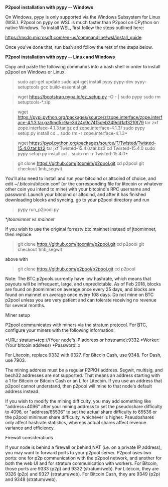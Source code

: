 **P2pool installation with pypy -- Windows**

On Windows, pypy is only supported via the Windows Subsystem for Linux (WSL). P2pool on pypy on WSL is much faster than P2pool on
CPython on native Windows. To install WSL, first follow the steps outlined here:

https://msdn.microsoft.com/en-us/commandline/wsl/install_guide

Once you've done that, run bash and follow the rest of the steps below.

**P2pool installation with pypy -- Linux and Windows**

Copy and paste the following commands into a bash shell in order to install p2pool on Windows or Linux.

>sudo apt-get update
>sudo apt-get install pypy pypy-dev pypy-setuptools gcc build-essential git

>wget https://bootstrap.pypa.io/ez_setup.py -O - | sudo pypy
>sudo rm setuptools-*.zip

>wget https://pypi.python.org/packages/source/z/zope.interface/zope.interface-4.1.3.tar.gz#md5=9ae3d24c0c7415deb249dd1a132f0f79
tar zxf zope.interface-4.1.3.tar.gz
>cd zope.interface-4.1.3/
>sudo pypy setup.py install
>cd ..
>sudo rm -r zope.interface-4.1.3*

>wget https://pypi.python.org/packages/source/T/Twisted/Twisted-15.4.0.tar.bz2
>tar jxf Twisted-15.4.0.tar.bz2
>cd Twisted-15.4.0
>sudo pypy setup.py install
>cd ..
>sudo rm -r Twisted-15.4.0*

>git clone https://github.com/jtoomim/p2pool.git
>cd p2pool
>git checkout 1mb_segwit

You'll also need to install and run your bitcoind or altcoind of choice, and edit ~/.bitcoin/bitcoin.conf (or the corresponding file for litecoin or whatever other coin you intend to mine) with your bitcoind's RPC username and password. Launch your bitcoind or altcoind, and after it has finished downloading blocks and syncing, go to your p2pool directory and run

>pypy run_p2pool.py

**jtoomimnet vs mainnet*

If you wish to use the original forrestv btc mainnet instead of jtoomimnet, then replace

>git clone https://github.com/jtoomim/p2pool.git
>cd p2pool
>git checkout 1mb_segwit

above with

>git clone https://github.com/p2pool/p2pool.git
>cd p2pool

Note: The BTC p2pools currently have low hashrate, which means that payouts will be infrequent, large, and unpredictable. As of Feb 2018, blocks are found on jtoomimnet on average once every 25 days, and blocks are found on mainnet on average once every 108 days. Do not mine on BTC p2pool unless you are very patient and can tolerate receiving no revenue for several months.

Miner setup

P2pool communicates with miners via the stratum protocol. For BTC, configure your miners with the following information:

*URL: stratum+tcp://(Your node's IP address or hostname):9332
*Worker: (Your bitcoin address)
*Password: x

For Litecoin, replace 9332 with 9327. For Bitcoin Cash, use 9348. For Dash, use 7903.

The mining address must be a regular P2PKH address. Segwit, multisig, and bech32 addresses are not supported. That means an address starting with a 1 for Bitcoin or Bitcoin Cash or an L for Litecoin. If you use an address that p2pool cannot understand, then p2pool will mine to that node's default address instead.

If you wish to modify the mining difficulty, you may add something like "address+4096" after your mining address to set the pseudoshare difficulty to 4096, or "address/65536" to set the actual share difficulty to 65536 or the p2pool minimum share difficulty, whichever is higher. Pseudoshares only affect hashrate statistics, whereas actual shares affect revenue variance and efficiency.

Firewall considerations

If your node is behind a firewall or behind NAT (i.e. on a private IP address), you may want to forward ports to your p2pool server. P2pool uses two ports: one for p2p communication with the p2pool network, and another for both the web UI and for stratum communication with workers. For Bitcoin, those ports are 9333 (p2p) and 9332 (stratum/web). For Litecoin, they are 9326 (p2p) and 9327 (stratum/web). For Bitcoin Cash, they are 9349 (p2p) and 9348 (stratum/web).
